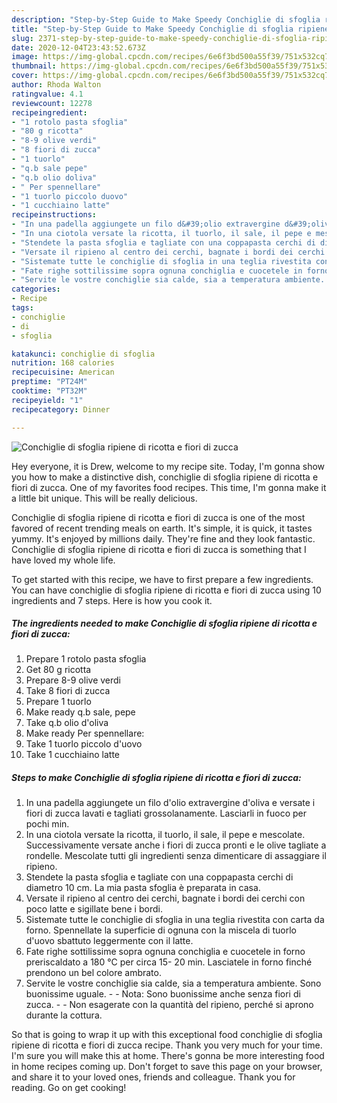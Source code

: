 ```yaml
---
description: "Step-by-Step Guide to Make Speedy Conchiglie di sfoglia ripiene di ricotta e fiori di zucca"
title: "Step-by-Step Guide to Make Speedy Conchiglie di sfoglia ripiene di ricotta e fiori di zucca"
slug: 2371-step-by-step-guide-to-make-speedy-conchiglie-di-sfoglia-ripiene-di-ricotta-e-fiori-di-zucca
date: 2020-12-04T23:43:52.673Z
image: https://img-global.cpcdn.com/recipes/6e6f3bd500a55f39/751x532cq70/conchiglie-di-sfoglia-ripiene-di-ricotta-e-fiori-di-zucca-recipe-main-photo.jpg
thumbnail: https://img-global.cpcdn.com/recipes/6e6f3bd500a55f39/751x532cq70/conchiglie-di-sfoglia-ripiene-di-ricotta-e-fiori-di-zucca-recipe-main-photo.jpg
cover: https://img-global.cpcdn.com/recipes/6e6f3bd500a55f39/751x532cq70/conchiglie-di-sfoglia-ripiene-di-ricotta-e-fiori-di-zucca-recipe-main-photo.jpg
author: Rhoda Walton
ratingvalue: 4.1
reviewcount: 12278
recipeingredient:
- "1 rotolo pasta sfoglia"
- "80 g ricotta"
- "8-9 olive verdi"
- "8 fiori di zucca"
- "1 tuorlo"
- "q.b sale pepe"
- "q.b olio doliva"
- " Per spennellare"
- "1 tuorlo piccolo duovo"
- "1 cucchiaino latte"
recipeinstructions:
- "In una padella aggiungete un filo d&#39;olio extravergine d&#39;oliva e versate i fiori di zucca lavati e tagliati grossolanamente. Lasciarli in fuoco per pochi min."
- "In una ciotola versate la ricotta, il tuorlo, il sale, il pepe e mescolate. Successivamente versate anche i fiori di zucca pronti e le olive tagliate a rondelle. Mescolate tutti gli ingredienti senza dimenticare di assaggiare il ripieno."
- "Stendete la pasta sfoglia e tagliate con una coppapasta cerchi di diametro 10 cm. La mia pasta sfoglia è preparata in casa."
- "Versate il ripieno al centro dei cerchi, bagnate i bordi dei cerchi con poco latte e sigillate bene i bordi."
- "Sistemate tutte le conchiglie di sfoglia in una teglia rivestita con carta da forno. Spennellate la superficie di ognuna con la miscela di tuorlo d&#39;uovo sbattuto leggermente con il latte."
- "Fate righe sottilissime sopra ognuna conchiglia e cuocetele in forno preriscaldato a 180 °C per circa 15- 20 min. Lasciatele in forno finché prendono un bel colore ambrato."
- "Servite le vostre conchiglie sia calde, sia a temperatura ambiente. Sono buonissime uguale.  Nota: Sono buonissime anche senza fiori di zucca.  Non esagerate con la quantità del ripieno, perché si aprono durante la cottura."
categories:
- Recipe
tags:
- conchiglie
- di
- sfoglia

katakunci: conchiglie di sfoglia 
nutrition: 168 calories
recipecuisine: American
preptime: "PT24M"
cooktime: "PT32M"
recipeyield: "1"
recipecategory: Dinner

---
```



![Conchiglie di sfoglia ripiene di ricotta e fiori di zucca](https://img-global.cpcdn.com/recipes/6e6f3bd500a55f39/751x532cq70/conchiglie-di-sfoglia-ripiene-di-ricotta-e-fiori-di-zucca-recipe-main-photo.jpg)

Hey everyone, it is Drew, welcome to my recipe site. Today, I'm gonna show you how to make a distinctive dish, conchiglie di sfoglia ripiene di ricotta e fiori di zucca. One of my favorites food recipes. This time, I'm gonna make it a little bit unique. This will be really delicious.

Conchiglie di sfoglia ripiene di ricotta e fiori di zucca is one of the most favored of recent trending meals on earth. It's simple, it is quick, it tastes yummy. It's enjoyed by millions daily. They're fine and they look fantastic. Conchiglie di sfoglia ripiene di ricotta e fiori di zucca is something that I have loved my whole life.




To get started with this recipe, we have to first prepare a few ingredients. You can have conchiglie di sfoglia ripiene di ricotta e fiori di zucca using 10 ingredients and 7 steps. Here is how you cook it.

<!--inarticleads1-->

##### The ingredients needed to make Conchiglie di sfoglia ripiene di ricotta e fiori di zucca:

1. Prepare 1 rotolo pasta sfoglia
1. Get 80 g ricotta
1. Prepare 8-9 olive verdi
1. Take 8 fiori di zucca
1. Prepare 1 tuorlo
1. Make ready q.b sale, pepe
1. Take q.b olio d&#39;oliva
1. Make ready  Per spennellare:
1. Take 1 tuorlo piccolo d&#39;uovo
1. Take 1 cucchiaino latte




<!--inarticleads2-->

##### Steps to make Conchiglie di sfoglia ripiene di ricotta e fiori di zucca:

1. In una padella aggiungete un filo d&#39;olio extravergine d&#39;oliva e versate i fiori di zucca lavati e tagliati grossolanamente. Lasciarli in fuoco per pochi min.
1. In una ciotola versate la ricotta, il tuorlo, il sale, il pepe e mescolate. Successivamente versate anche i fiori di zucca pronti e le olive tagliate a rondelle. Mescolate tutti gli ingredienti senza dimenticare di assaggiare il ripieno.
1. Stendete la pasta sfoglia e tagliate con una coppapasta cerchi di diametro 10 cm. La mia pasta sfoglia è preparata in casa.
1. Versate il ripieno al centro dei cerchi, bagnate i bordi dei cerchi con poco latte e sigillate bene i bordi.
1. Sistemate tutte le conchiglie di sfoglia in una teglia rivestita con carta da forno. Spennellate la superficie di ognuna con la miscela di tuorlo d&#39;uovo sbattuto leggermente con il latte.
1. Fate righe sottilissime sopra ognuna conchiglia e cuocetele in forno preriscaldato a 180 °C per circa 15- 20 min. Lasciatele in forno finché prendono un bel colore ambrato.
1. Servite le vostre conchiglie sia calde, sia a temperatura ambiente. Sono buonissime uguale. -  - Nota: Sono buonissime anche senza fiori di zucca. -  - Non esagerate con la quantità del ripieno, perché si aprono durante la cottura.




So that is going to wrap it up with this exceptional food conchiglie di sfoglia ripiene di ricotta e fiori di zucca recipe. Thank you very much for your time. I'm sure you will make this at home. There's gonna be more interesting food in home recipes coming up. Don't forget to save this page on your browser, and share it to your loved ones, friends and colleague. Thank you for reading. Go on get cooking!
